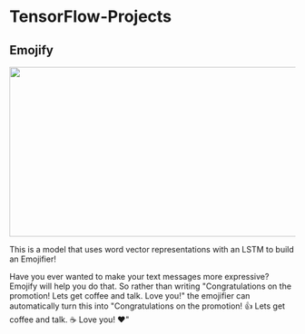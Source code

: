 # TensorFlow-Projects     <img src="https://github.com/aobaruwa/TensorFlow-Projects/blob/master/Pix/tf.png" height = "10" width="175">

## Emojify
<img src="https://github.com/aobaruwa/TensorFlow-Projects/blob/master/Pix/emojify.png" height = "300" width="750">

This is a model that uses word vector representations with an LSTM to build an Emojifier!

Have you ever wanted to make your text messages more expressive? Emojify will help you do that. So rather than writing "Congratulations on the promotion! Lets get coffee and talk. Love you!" the emojifier can automatically turn this into "Congratulations on the promotion! 👍 Lets get coffee and talk. ☕️ Love you! ❤️"

